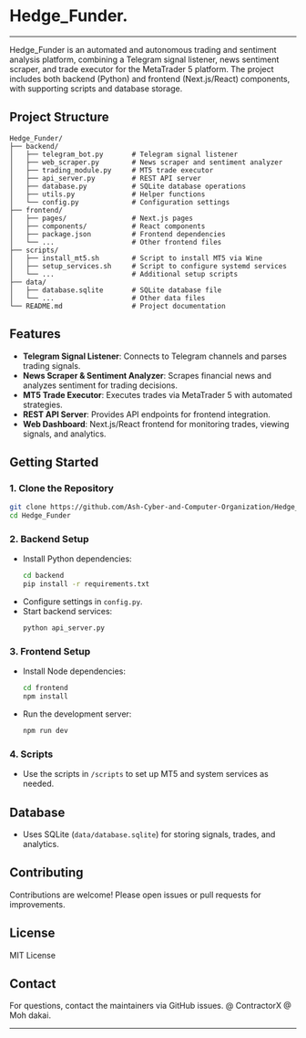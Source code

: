 
# Hedge_Funder.

___

Hedge_Funder is an automated and autonomous trading and sentiment analysis platform, combining a Telegram signal listener, news sentiment scraper, and trade executor for the  MetaTrader 5 platform. The project includes both backend (Python) and frontend (Next.js/React) components, with supporting scripts and database storage.

## Project Structure

```
Hedge_Funder/
├── backend/
│   ├── telegram_bot.py       # Telegram signal listener
│   ├── web_scraper.py        # News scraper and sentiment analyzer
│   ├── trading_module.py     # MT5 trade executor
│   ├── api_server.py         # REST API server
│   ├── database.py           # SQLite database operations
│   ├── utils.py              # Helper functions
│   └── config.py             # Configuration settings
├── frontend/
│   ├── pages/                # Next.js pages
│   ├── components/           # React components
│   ├── package.json          # Frontend dependencies
│   └── ...                   # Other frontend files
├── scripts/
│   ├── install_mt5.sh        # Script to install MT5 via Wine
│   ├── setup_services.sh     # Script to configure systemd services
│   └── ...                   # Additional setup scripts
├── data/
│   ├── database.sqlite       # SQLite database file
│   └── ...                   # Other data files
└── README.md                 # Project documentation
```

## Features

- **Telegram Signal Listener**: Connects to Telegram channels and parses trading signals.
- **News Scraper & Sentiment Analyzer**: Scrapes financial news and analyzes sentiment for trading decisions.
- **MT5 Trade Executor**: Executes trades via MetaTrader 5 with automated strategies.
- **REST API Server**: Provides API endpoints for frontend integration.
- **Web Dashboard**: Next.js/React frontend for monitoring trades, viewing signals, and analytics.

## Getting Started

### 1. Clone the Repository
```bash
git clone https://github.com/Ash-Cyber-and-Computer-Organization/Hedge_Funder.git
cd Hedge_Funder
```

### 2. Backend Setup
- Install Python dependencies:
  ```bash
  cd backend
  pip install -r requirements.txt
  ```
- Configure settings in `config.py`.
- Start backend services:
  ```bash
  python api_server.py
  ```

### 3. Frontend Setup
- Install Node dependencies:
  ```bash
  cd frontend
  npm install
  ```
- Run the development server:
  ```bash
  npm run dev
  ```

### 4. Scripts
- Use the scripts in `/scripts` to set up MT5 and system services as needed.

## Database

- Uses SQLite (`data/database.sqlite`) for storing signals, trades, and analytics.

## Contributing

Contributions are welcome! Please open issues or pull requests for improvements.

## License

MIT License 

## Contact

For questions, contact the maintainers via GitHub issues.
@ ContractorX
@ Moh dakai.

---
